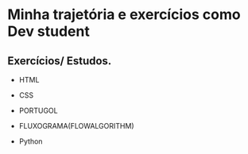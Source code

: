 # **Minha trajetória e exercícios como Dev student**

## Exercícios/ Estudos.

- HTML

- CSS

- PORTUGOL

- FLUXOGRAMA(FLOWALGORITHM)

- Python

